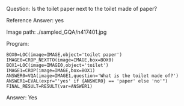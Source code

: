 Question: Is the toilet paper next to the toilet made of paper?

Reference Answer: yes

Image path: ./sampled_GQA/n417401.jpg

Program:

```
BOX0=LOC(image=IMAGE,object='toilet paper')
IMAGE0=CROP_NEXTTO(image=IMAGE,box=BOX0)
BOX1=LOC(image=IMAGE0,object='toilet')
IMAGE1=CROP(image=IMAGE,box=BOX1)
ANSWER0=VQA(image=IMAGE1,question='What is the toilet made of?')
ANSWER1=EVAL(expr="'yes' if {ANSWER0} == 'paper' else 'no'")
FINAL_RESULT=RESULT(var=ANSWER1)
```
Answer: Yes

